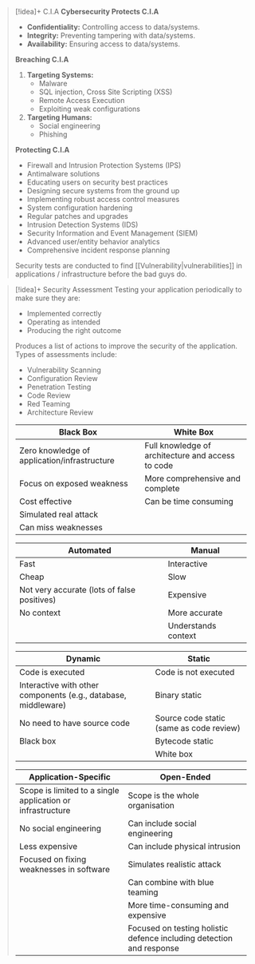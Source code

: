 
> [!idea]+ C.I.A
> **Cybersecurity Protects C.I.A**
> - **Confidentiality:** Controlling access to data/systems.
> - **Integrity:** Preventing tampering with data/systems.
> - **Availability:** Ensuring access to data/systems.
> 
> **Breaching C.I.A**
> 1. **Targeting Systems:**
>     - Malware
>     - SQL injection, Cross Site Scripting (XSS)
>     - Remote Access Execution
>     - Exploiting weak configurations
> 2. **Targeting Humans:**
>     - Social engineering
>     - Phishing
> 
> **Protecting C.I.A**
> - Firewall and Intrusion Protection Systems (IPS)
> - Antimalware solutions
> - Educating users on security best practices
> - Designing secure systems from the ground up
> - Implementing robust access control measures
> - System configuration hardening
> - Regular patches and upgrades
> - Intrusion Detection Systems (IDS)
> - Security Information and Event Management (SIEM)
> - Advanced user/entity behavior analytics
> - Comprehensive incident response planning
> 
> Security tests are conducted to find [[Vulnerability|vulnerabilities]] in applications / infrastructure before the bad guys do.


> [!idea]+ Security Assessment
> Testing your application periodically to make sure they are:
> - Implemented correctly
> - Operating as intended
> - Producing the right outcome
>   
> Produces a list of actions to improve the security of the application. Types of assessments include:
> - Vulnerability Scanning
> - Configuration Review
> - Penetration Testing
> - Code Review
> - Red Teaming
> - Architecture Review
>
> | Black Box                                      | White Box                                       |
> |------------------------------------------------|-------------------------------------------------|
> | Zero knowledge of application/infrastructure   | Full knowledge of architecture and access to code |
> | Focus on exposed weakness                      | More comprehensive and complete                |
> | Cost effective                                 | Can be time consuming                           |
> | Simulated real attack                          |                                                 |
> | Can miss weaknesses                            |                                                 |
>
> | Automated                           | Manual                             |
> |-------------------------------------|------------------------------------|
> | Fast                                | Interactive                        |
> | Cheap                               | Slow                               |
> | Not very accurate (lots of false positives) | Expensive                      |
> | No context                          | More accurate                      |
> |                                     | Understands context                |
>
> | Dynamic                                        | Static                                           |
> |------------------------------------------------|--------------------------------------------------|
> | Code is executed                               | Code is not executed                             |
> | Interactive with other components (e.g., database, middleware) | Binary static             |
> | No need to have source code                    | Source code static (same as code review)         |
> | Black box                                      | Bytecode static                                  |
> |                                                | White box                                        |
>
> | Application-Specific                           | Open-Ended                                       |
> |------------------------------------------------|--------------------------------------------------|
> | Scope is limited to a single application or infrastructure | Scope is the whole organisation      |
> | No social engineering                          | Can include social engineering                   |
> | Less expensive                                 | Can include physical intrusion                   |
> | Focused on fixing weaknesses in software       | Simulates realistic attack                       |
> |                                                | Can combine with blue teaming                    |
> |                                                | More time-consuming and expensive                |
> |                                                | Focused on testing holistic defence including detection and response |
